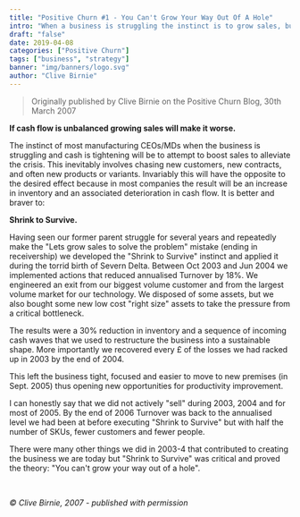 ```yaml
---
title: "Positive Churn #1 - You Can't Grow Your Way Out Of A Hole"
intro: "When a business is struggling the instinct is to grow sales, but is that right? In this first post, Clive Birnie argues that you should be brave and *Shrink to Survivie*!"
draft: "false"
date: 2019-04-08
categories: ["Positive Churn"]
tags: ["business", "strategy"]
banner: "img/banners/logo.svg"
author: "Clive Birnie"
---
```


> Originally published by Clive Birnie on the Positive Churn Blog, 30th March 2007

**If cash flow is unbalanced growing sales will make it worse.**

The instinct of most manufacturing CEOs/MDs when the business is struggling and cash is tightening will be to attempt to boost sales to alleviate the crisis. This inevitably involves chasing new customers, new contracts, and often new products or variants. Invariably this will have the opposite to the desired effect because in most companies the result will be an increase in inventory and an associated deterioration in cash flow. It is better and braver to:

**Shrink to Survive.**

Having seen our former parent struggle for several years and repeatedly make the "Lets grow sales to solve the problem" mistake (ending in receivership) we developed the "Shrink to Survive" instinct and applied it during the torrid birth of Severn Delta. Between Oct 2003 and Jun 2004 we implemented actions that reduced annualised Turnover by 18%. We engineered an exit from our biggest volume customer and from the largest volume market for our technology. We disposed of some assets, but we also bought some new low cost "right size" assets to take the pressure from a critical bottleneck.

The results were a 30% reduction in inventory and a sequence of incoming cash waves that we used to restructure the business into a sustainable shape. More importantly we recovered every £ of the losses we had racked up in 2003 by the end of 2004. 

This left the business tight, focused and easier to move to new premises (in Sept. 2005) thus opening new opportunities for productivity improvement. 

I can honestly say that we did not actively "sell" during 2003, 2004 and for most of 2005. By the end of 2006 Turnover was back to the annualised level we had been at before executing "Shrink to Survive" but with half the number of SKUs, fewer customers and fewer people. 

There were many other things we did in 2003-4 that contributed to creating the business we are today but "Shrink to Survive" was critical and proved the theory: "You can't grow your way out of a hole".

<br>

*&copy; Clive Birnie, 2007 - published with permission*

